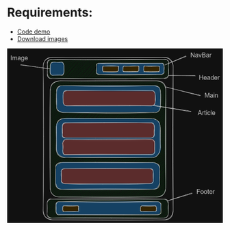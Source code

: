 # Requirements:

- [Code demo](https://codesandbox.io/s/onepage-klqy6x)
- [Download images](https://unsplash.com/)

![sematic HTML](./image/onePgae.png)



